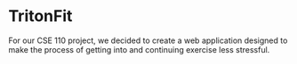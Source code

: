# TritonFit
For our CSE 110 project, we decided to create a web application designed to make the process of getting into and continuing exercise less stressful. 
